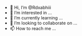 - 👋 Hi, I’m @Rdxabhiii
- 👀 I’m interested in ...
- 🌱 I’m currently learning ...
- 💞️ I’m looking to collaborate on ...
- 📫 How to reach me ...

<!---
Rdxabhiii/Rdxabhiii is a ✨ special ✨ repository because its `README.md` (this file) appears on your GitHub profile.
You can click the Preview link to take a look at your changes.
--->
